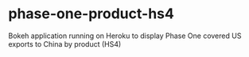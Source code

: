 # phase-one-product-hs4
Bokeh application running on Heroku to display Phase One covered US exports to China by product (HS4)
